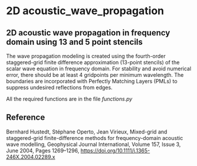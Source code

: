 # 2D acoustic_wave_propagation
## 2D acoustic wave propagation in frequency domain using 13 and 5 point stencils

The wave propagation modeling is created using the fourth-order staggered-grid finite difference approximation (13-point stencils) of the scalar wave equation in frequency domain. For stability and avoid numerical error, there should be at least 4 gridpoints per minimum wavelength. The boundaries are incorporated with Perfectly Matching Layers (PMLs) to suppress undesired reflections from edges.

All the required functions are in the file *functions.py*

## Reference

Bernhard Hustedt, Stéphane Operto, Jean Virieux, Mixed-grid and staggered-grid finite-difference methods for frequency-domain acoustic wave modelling, Geophysical Journal International, Volume 157, Issue 3, June 2004, Pages 1269–1296, https://doi.org/10.1111/j.1365-246X.2004.02289.x
